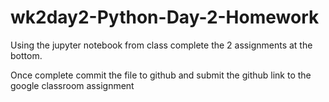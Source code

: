 # wk2day2-Python-Day-2-Homework
Using the jupyter notebook from class complete the 2 assignments at the bottom.

Once complete commit the file to github and submit the github link to the google classroom assignment
